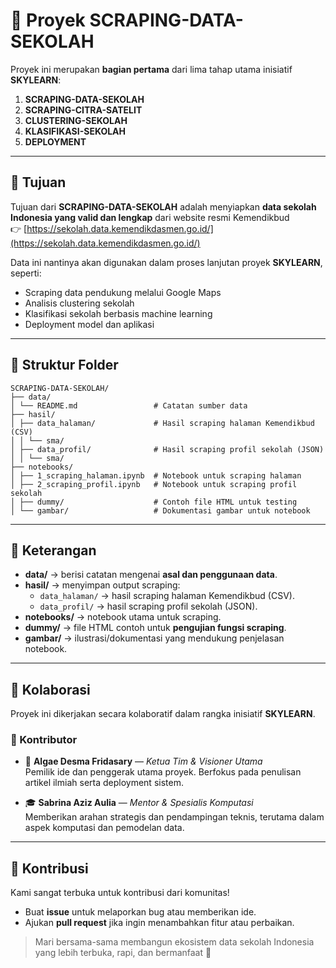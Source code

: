 # 📌 Proyek SCRAPING-DATA-SEKOLAH  

Proyek ini merupakan **bagian pertama** dari lima tahap utama inisiatif **SKYLEARN**:  

1. **SCRAPING-DATA-SEKOLAH**  
2. **SCRAPING-CITRA-SATELIT**  
3. **CLUSTERING-SEKOLAH**  
4. **KLASIFIKASI-SEKOLAH**  
5. **DEPLOYMENT**  

---

## 🎯 Tujuan  

Tujuan dari **SCRAPING-DATA-SEKOLAH** adalah menyiapkan **data sekolah Indonesia yang valid dan lengkap** dari website resmi Kemendikbud  
👉 [https://sekolah.data.kemendikdasmen.go.id/](https://sekolah.data.kemendikdasmen.go.id/)  

Data ini nantinya akan digunakan dalam proses lanjutan proyek **SKYLEARN**, seperti:  
- Scraping data pendukung melalui Google Maps  
- Analisis clustering sekolah  
- Klasifikasi sekolah berbasis machine learning  
- Deployment model dan aplikasi  

---

## 📂 Struktur Folder  

```
SCRAPING-DATA-SEKOLAH/
├── data/
│ └── README.md                 # Catatan sumber data
├── hasil/
│ ├── data_halaman/             # Hasil scraping halaman Kemendikbud (CSV)
│ │ └── sma/
│ ├── data_profil/              # Hasil scraping profil sekolah (JSON)
│ │ └── sma/
├── notebooks/
│ ├── 1_scraping_halaman.ipynb  # Notebook untuk scraping halaman
│ ├── 2_scraping_profil.ipynb   # Notebook untuk scraping profil sekolah
│ ├── dummy/                    # Contoh file HTML untuk testing
│ └── gambar/                   # Dokumentasi gambar untuk notebook
```

---

## 📝 Keterangan  

- **data/** → berisi catatan mengenai **asal dan penggunaan data**.  
- **hasil/** → menyimpan output scraping:  
  - `data_halaman/` → hasil scraping halaman Kemendikbud (CSV).  
  - `data_profil/` → hasil scraping profil sekolah (JSON).  
- **notebooks/** → notebook utama untuk scraping.  
- **dummy/** → file HTML contoh untuk **pengujian fungsi scraping**.  
- **gambar/** → ilustrasi/dokumentasi yang mendukung penjelasan notebook.  

---

## 🤝 Kolaborasi  

Proyek ini dikerjakan secara kolaboratif dalam rangka inisiatif **SKYLEARN**.  

### 👥 Kontributor  
- 🌟 **Algae Desma Fridasary** — *Ketua Tim & Visioner Utama*  
  Pemilik ide dan penggerak utama proyek. Berfokus pada penulisan artikel ilmiah serta deployment sistem.  

- 🎓 **Sabrina Aziz Aulia** — *Mentor & Spesialis Komputasi*  
  Memberikan arahan strategis dan pendampingan teknis, terutama dalam aspek komputasi dan pemodelan data.  

---

## 📢 Kontribusi  

Kami sangat terbuka untuk kontribusi dari komunitas!  
- Buat **issue** untuk melaporkan bug atau memberikan ide.  
- Ajukan **pull request** jika ingin menambahkan fitur atau perbaikan.  

> Mari bersama-sama membangun ekosistem data sekolah Indonesia yang lebih terbuka, rapi, dan bermanfaat 🚀  

